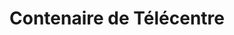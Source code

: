 ---
title: "Contenaire de Télécentre"
url: /koyama/contenaire-de-telecentre/
shop: téléphone portable
---